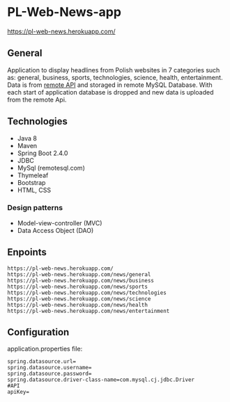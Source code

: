 # PL-Web-News-app
https://pl-web-news.herokuapp.com/
## General
Application to display headlines from Polish websites in 7 categories such as: general, business, sports, technologies, science, health, entertainment. Data is from [remote API](https://newsapi.org/account) and storaged in remote MySQL Database. With each start of application database is dropped and new data is uploaded from the remote Api.
## Technologies
* Java 8
* Maven
* Spring Boot 2.4.0
* JDBC
* MySql (remotesql.com)
* Thymeleaf
* Bootstrap
* HTML, CSS
### Design patterns
* Model-view-controller (MVC)
* Data Access Object (DAO)
## Enpoints
```
https://pl-web-news.herokuapp.com/
https://pl-web-news.herokuapp.com/news/general
https://pl-web-news.herokuapp.com/news/business
https://pl-web-news.herokuapp.com/news/sports
https://pl-web-news.herokuapp.com/news/technologies
https://pl-web-news.herokuapp.com/news/science
https://pl-web-news.herokuapp.com/news/health
https://pl-web-news.herokuapp.com/news/entertainment
```
## Configuration
application.properties file:
```
spring.datasource.url=
spring.datasource.username=
spring.datasource.password=
spring.datasource.driver-class-name=com.mysql.cj.jdbc.Driver
#API
apiKey=
```
